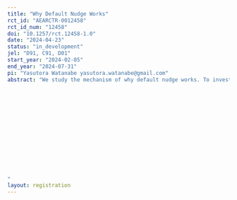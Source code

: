 ```yaml
---
title: "Why Default Nudge Works"
rct_id: "AEARCTR-0012458"
rct_id_num: "12458"
doi: "10.1257/rct.12458-1.0"
date: "2024-04-23"
status: "in_development"
jel: "D91, C91, D01"
start_year: "2024-02-05"
end_year: "2024-07-31"
pi: "Yasutora Watanabe yasutora.watanabe@gmail.com"
abstract: "We study the mechanism of why default nudge works. To investigate this question, we consider three factors suggested in the literature; ease, endowment, and endorsement. To consider how these factors affect default nudge, we conduct an online experiment and a fMRI experiment. In these experiments, we ask series of binary choice questions to the subjects in which subject faces the five treatments: i) no default nudge, ii) simple default nudge where one alternative is selected as default, iii) default nudge with ease where the questions are asked with many words so that the subject will find it easy to choose the default choice, iv) default nudge with endowment where the default choice is associated with endowment effect, and v) default nudge with endorsement where the default choice is associated with endorsement in the question. After understanding how these factors affect the default nudge, we employ an fMRI experiment to explore the neural basis of the emotional aspect of the mechanism of how these factors influence the effectiveness of the default nudge.







"
layout: registration
---
```


